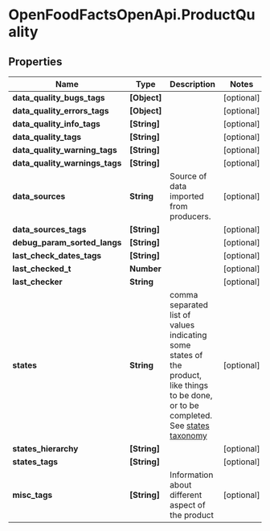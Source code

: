 # OpenFoodFactsOpenApi.ProductQuality

## Properties

Name | Type | Description | Notes
------------ | ------------- | ------------- | -------------
**data_quality_bugs_tags** | **[Object]** |  | [optional] 
**data_quality_errors_tags** | **[Object]** |  | [optional] 
**data_quality_info_tags** | **[String]** |  | [optional] 
**data_quality_tags** | **[String]** |  | [optional] 
**data_quality_warning_tags** | **[String]** |  | [optional] 
**data_quality_warnings_tags** | **[String]** |  | [optional] 
**data_sources** | **String** | Source of data imported from producers.  | [optional] 
**data_sources_tags** | **[String]** |  | [optional] 
**debug_param_sorted_langs** | **[String]** |  | [optional] 
**last_check_dates_tags** | **[String]** |  | [optional] 
**last_checked_t** | **Number** |  | [optional] 
**last_checker** | **String** |  | [optional] 
**states** | **String** | comma separated list of values indicating some states of the product, like things to be done, or to be completed. See [states taxonomy](https://static.openfoodfacts.net/data/taxonomies/states.json)  | [optional] 
**states_hierarchy** | **[String]** |  | [optional] 
**states_tags** | **[String]** |  | [optional] 
**misc_tags** | **[String]** | Information about different aspect of the product  | [optional] 


